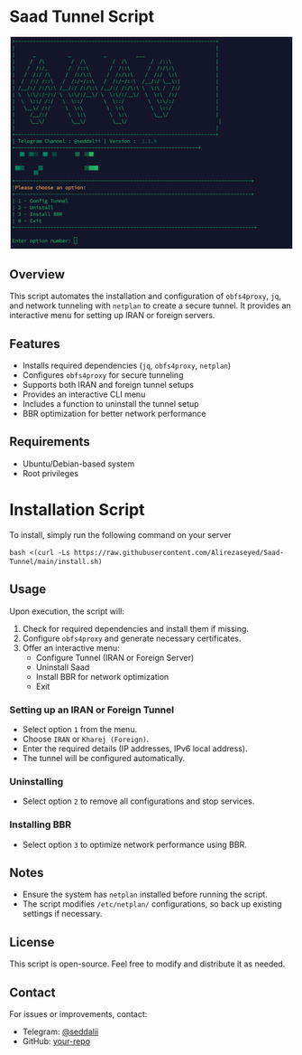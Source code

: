 # Saad Tunnel Script
<div align="center"><img src="https://raw.githubusercontent.com/Alirezaseyed/Saad-Tunnel/main/screenshot.jpg" width="500"></div>

## Overview
This script automates the installation and configuration of `obfs4proxy`, `jq`, and network tunneling with `netplan` to create a secure tunnel. It provides an interactive menu for setting up IRAN or foreign servers.

## Features
- Installs required dependencies (`jq`, `obfs4proxy`, `netplan`)
- Configures `obfs4proxy` for secure tunneling
- Supports both IRAN and foreign tunnel setups
- Provides an interactive CLI menu
- Includes a function to uninstall the tunnel setup
- BBR optimization for better network performance

## Requirements
- Ubuntu/Debian-based system
- Root privileges

# Installation Script
To install, simply run the following command on your server
```
bash <(curl -Ls https://raw.githubusercontent.com/Alirezaseyed/Saad-Tunnel/main/install.sh)
```
## Usage
Upon execution, the script will:
1. Check for required dependencies and install them if missing.
2. Configure `obfs4proxy` and generate necessary certificates.
3. Offer an interactive menu:
   - Configure Tunnel (IRAN or Foreign Server)
   - Uninstall Saad
   - Install BBR for network optimization
   - Exit

### Setting up an IRAN or Foreign Tunnel
- Select option `1` from the menu.
- Choose `IRAN` or `Kharej (Foreign)`.
- Enter the required details (IP addresses, IPv6 local address).
- The tunnel will be configured automatically.

### Uninstalling
- Select option `2` to remove all configurations and stop services.

### Installing BBR
- Select option `3` to optimize network performance using BBR.

## Notes
- Ensure the system has `netplan` installed before running the script.
- The script modifies `/etc/netplan/` configurations, so back up existing settings if necessary.

## License
This script is open-source. Feel free to modify and distribute it as needed.

## Contact
For issues or improvements, contact:
- Telegram: [@seddalii](https://t.me/seddalii)
- GitHub: [your-repo](https://github.com/your-repo)

